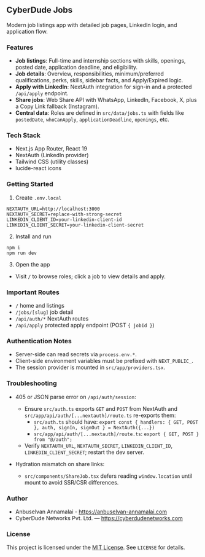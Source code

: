 ## CyberDude Jobs

Modern job listings app with detailed job pages, LinkedIn login, and application flow.

### Features

- **Job listings**: Full-time and internship sections with skills, openings, posted date, application deadline, and eligibility.
- **Job details**: Overview, responsibilities, minimum/preferred qualifications, perks, skills, sidebar facts, and Apply/Expired logic.
- **Apply with LinkedIn**: NextAuth integration for sign-in and a protected `/api/apply` endpoint.
- **Share jobs**: Web Share API with WhatsApp, LinkedIn, Facebook, X, plus a Copy Link fallback (Instagram).
- **Central data**: Roles are defined in `src/data/jobs.ts` with fields like `postedDate`, `whoCanApply`, `applicationDeadline`, `openings`, etc.

### Tech Stack

- Next.js App Router, React 19
- NextAuth (LinkedIn provider)
- Tailwind CSS (utility classes)
- lucide-react icons

### Getting Started

1. Create `.env.local`

```
NEXTAUTH_URL=http://localhost:3000
NEXTAUTH_SECRET=replace-with-strong-secret
LINKEDIN_CLIENT_ID=your-linkedin-client-id
LINKEDIN_CLIENT_SECRET=your-linkedin-client-secret
```

2. Install and run

```
npm i
npm run dev
```

3. Open the app

- Visit `/` to browse roles; click a job to view details and apply.

### Important Routes

- `/` home and listings
- `/jobs/[slug]` job detail
- `/api/auth/*` NextAuth routes
- `/api/apply` protected apply endpoint (POST `{ jobId }`)

### Authentication Notes

- Server-side can read secrets via `process.env.*`.
- Client-side environment variables must be prefixed with `NEXT_PUBLIC_`.
- The session provider is mounted in `src/app/providers.tsx`.

### Troubleshooting

- 405 or JSON parse error on `/api/auth/session`:

  - Ensure `src/auth.ts` exports `GET` and `POST` from NextAuth and `src/app/api/auth/[...nextauth]/route.ts` re-exports them:
    - `src/auth.ts` should have: `export const { handlers: { GET, POST }, auth, signIn, signOut } = NextAuth({...})`
    - `src/app/api/auth/[...nextauth]/route.ts`: `export { GET, POST } from "@/auth";`
  - Verify `NEXTAUTH_URL`, `NEXTAUTH_SECRET`, `LINKEDIN_CLIENT_ID`, `LINKEDIN_CLIENT_SECRET`; restart the dev server.

- Hydration mismatch on share links:
  - `src/components/ShareJob.tsx` defers reading `window.location` until mount to avoid SSR/CSR differences.

### Author

- Anbuselvan Annamalai - https://anbuselvan-annamalai.com
- CyberDude Networks Pvt. Ltd. — https://cyberdudenetworks.com

### License

This project is licensed under the [MIT License](LICENSE). See `LICENSE` for details.
